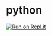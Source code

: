 # python

[![Run on Repl.it](https://repl.it/badge/github/minho-lee0716/python)](https://repl.it/github/minho-lee0716/python)